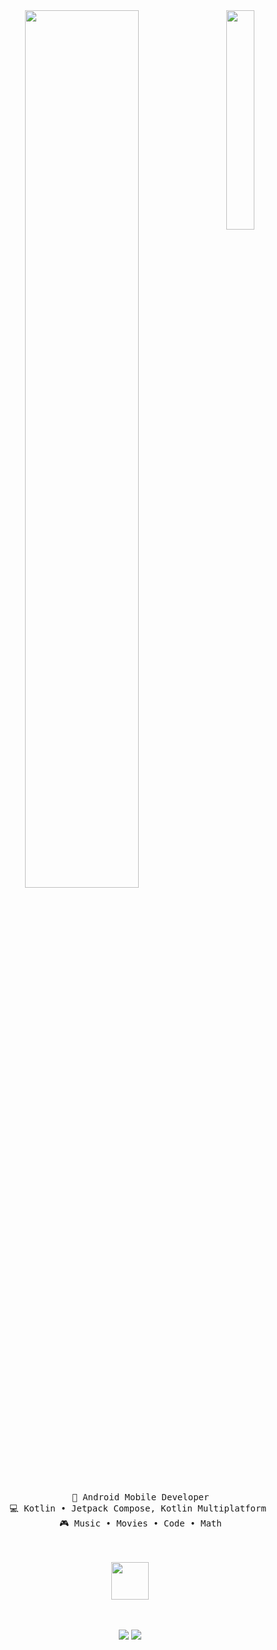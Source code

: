 <div align="center">
<img src="https://user-images.githubusercontent.com/74038190/212748830-4c709398-a386-4761-84d7-9e10b98fbe6e.gif" width="30%" align="right" />
<img src="https://readme-typing-svg.demolab.com?font=Inconsolata&weight=500&size=50&duration=4000&pause=300&color=A7A459&center=true&vCenter=true&multiline=true&repeat=false&random=false&width=1300&height=140&lines=Hello+world;I'm+Guilherme%2C+I'm+something+of+a+scientist+myself" width="60%" />
<br><br>
<pre>
    💼 Android Mobile Developer
    💻 Kotlin • Jetpack Compose, Kotlin Multiplatform 
    🎮 Music • Movies • Code • Math
</pre>
<br><br>
<img src="https://user-images.githubusercontent.com/74038190/212281763-e6ecd7ef-c4aa-45b6-a97c-f33f6bb592bd.gif" height="60" />
<br><br><br>
    
[![](https://img.shields.io/badge/Portfolio-255E63?style=for-the-badge&logo=About.me&logoColor=white
)](http://guilhermeperroni.com)
[![](https://img.shields.io/badge/LinkedIn-0077B5?style=for-the-badge&logo=linkedin&logoColor=white
)](https://linkedin.com/in/guilherme-perroni)
</div>
